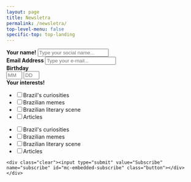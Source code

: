 ```yaml
---
layout: page
title: Newsletra
permalink: /newsletra/
top-level-menu: false
specific-top: top-landing
---
```


<!-- Begin Mailchimp Signup Form -->

<div id="mc_embed_signup">
<form action="https://eitamagazine.us2.list-manage.com/subscribe/post?u=c90e0e6850cd865271d6e443b&amp;id=fdb864de0c" method="post" id="mc-embedded-subscribe-form" name="mc-embedded-subscribe-form" class="validate" target="_blank" novalidate>
    <div id="mc_embed_signup_scroll">
<div class="mc-field-group">
	<label for="mce-FNAME"><strong>Your name!</strong></label>
	<input type="text" value="" name="FNAME" class="" id="mce-FNAME" placeholder="Type your social name..."> 
</div>


<section class="container">
  <div class="one"><div class="mc-field-group">
	<label for="mce-EMAIL"><strong>Email Address</strong></label>
	<input type="email" value="" name="EMAIL" class="required email" id="mce-EMAIL"  placeholder="Type your e-mail...">
</div></div>
  <div class="two"><div class="mc-field-group size1of2">
	<label for="mce-BIRTHDAY-month"><strong>Birthday</strong></label>
	<div class="datefield">
		<span class="subfield monthfield"><input class="birthday " type="text" pattern="[0-9]*" value="" placeholder="MM" size="2" maxlength="2" name="BIRTHDAY[month]" id="mce-BIRTHDAY-month"></span>
		<span class="subfield dayfield"><input class="birthday " type="text" pattern="[0-9]*" value="" placeholder="DD" size="2" maxlength="2" name="BIRTHDAY[day]" id="mce-BIRTHDAY-day"></span> 
	</div></div></div>
</section>




<div class="mc-field-group input-group">
    <strong>Your interests! </strong>
        
    
<section class="container">
  <div class="one">
<ul>
<li><input type="checkbox" value="1" name="group[76290][1]" id="mce-group[76290]-76290-0"><label for="mce-group[76290]-76290-0">Brazil's curiosities</label></li>
<li><input type="checkbox" value="2" name="group[76290][2]" id="mce-group[76290]-76290-1"><label for="mce-group[76290]-76290-1">Brazilian memes</label></li>
<li><input type="checkbox" value="4" name="group[76290][4]" id="mce-group[76290]-76290-2"><label for="mce-group[76290]-76290-2">Brazilian literary scene</label></li>
<li><input type="checkbox" value="8" name="group[76290][8]" id="mce-group[76290]-76290-3"><label for="mce-group[76290]-76290-3">Articles</label></li></ul>
  </div>
  <div class="two"><ul><li><input type="checkbox" value="1" name="group[76290][1]" id="mce-group[76290]-76290-0"><label for="mce-group[76290]-76290-0">Brazil's curiosities</label></li>
<li><input type="checkbox" value="2" name="group[76290][2]" id="mce-group[76290]-76290-1"><label for="mce-group[76290]-76290-1">Brazilian memes</label></li>
<li><input type="checkbox" value="4" name="group[76290][4]" id="mce-group[76290]-76290-2"><label for="mce-group[76290]-76290-2">Brazilian literary scene</label></li>
<li><input type="checkbox" value="8" name="group[76290][8]" id="mce-group[76290]-76290-3"><label for="mce-group[76290]-76290-3">Articles</label></li></ul></div>
</section>
    

</div>
	<div id="mce-responses" class="clear">
		<div class="response" id="mce-error-response" style="display:none"></div>
		<div class="response" id="mce-success-response" style="display:none"></div>
	</div>    <!-- real people should not fill this in and expect good things - do not remove this or risk form bot signups-->
    <div style="position: absolute; left: -5000px;" aria-hidden="true"><input type="text" name="b_c90e0e6850cd865271d6e443b_fdb864de0c" tabindex="-1" value=""></div>   
    
    <div class="clear"><input type="submit" value="Subscribe" name="subscribe" id="mc-embedded-subscribe" class="button"></div>
    </div>
</form>
</div>

<!--End mc_embed_signup-->

